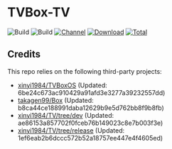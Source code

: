 # TVBox-TV

![Build](https://shields.io/github/actions/workflow/status/xinyi1984/TVBox-TV/TV.yml?branch=master&logo=github&label=Build)
![Build](https://shields.io/github/actions/workflow/status/xinyi1984/TVBox-TV/TVBox.yml?branch=master&logo=github&label=Build)
[![Channel](https://img.shields.io/badge/Follow-Telegram-blue.svg?logo=telegram)](https://t.me/klbot)
[![Download](https://img.shields.io/github/v/release/xinyi1984/TVBox-TV?color=orange&logoColor=orange&label=Download&logo=DocuSign)](https://github.com/xinyi1984/TVBox-TV/releases/latest) 
[![Total](https://shields.io/github/downloads/xinyi1984/TVBox-TV/total?logo=Bookmeter&label=Counts&logoColor=yellow&color=yellow)](https://github.com/xinyi1984/TVBox-TV/releases)

## Credits
This repo relies on the following third-party projects:
- [xinyi1984/TVBoxOS](https://github.com/xinyi1984/TVBoxOS) (Updated: 6be24c673ac910429a91afd3e3277a39232557dd)
- [takagen99/Box](https://github.com/takagen99/Box) (Updated: b8ca44ce188991daba12629b9e5d762bb8f9b8fb)
- [xinyi1984/TV/tree/dev](https://github.com/xinyi1984/TV/tree/dev) (Updated: ae86153a857702f0fceb76b149023c8e7b003f3e)
- [xinyi1984/TV/tree/release](https://github.com/xinyi1984/TV/tree/release) (Updated: 1ef6eab2b6dccc572b52a18757ee447e4f4605ed)
